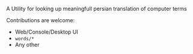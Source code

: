 A Utility for looking up meaningfull persian translation of computer terms

Contributions are welcome:
* Web/Console/Desktop UI
* `words/*`
* Any other